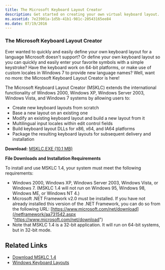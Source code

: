 ```yaml
---
title: The Microsoft Keyboard Layout Creator
description: Get started on creating your own virtual keyboard layout. 
ms.assetid: 7e23901a-1d5b-41b1-981c-20543165ee84
ms.date: 07/19/2016
---
```


### The Microsoft Keyboard Layout Creator

Ever wanted to quickly and easily define your own keyboard layout for a language Microsoft doesn't support? Or define your own keyboard layout so you can quickly and easily enter your favorite symbols with a simple keystroke? Have the keyboard work on 64-bit platforms, or make use of custom locales in Windows 7 to provide new language names? Well, want no more: the Microsoft Keyboard Layout Creator is here!

The Microsoft Keyboard Layout Creator (MSKLC) extends the international functionality of Windows 2000, Windows XP, Windows Server 2003, Windows Vista, and Windows 7 systems by allowing users to:

-   Create new keyboard layouts from scratch
-   Base a new layout on an existing one
-   Modify an existing keyboard layout and build a new layout from it
-   Multilingual input locales within edit control fields
-   Build keyboard layout DLLs for x86, x64, and IA64 platforms
-   Package the resulting keyboard layouts for subsequent delivery and installation

**Download:** [MSKLC.EXE (10.1 MB)](http://go.microsoft.com/fwlink/?LinkId=82315&clcid=0x409 "MSKLC.EXE (10.1 MB)")

**File Downloads and Installation Requirements**

To install and use MSKLC 1.4, your system must meet the following requirements:

-   Windows 2000, Windows XP, Windows Server 2003, Windows Vista, or Windows 7. (MSKLC 1.4 will not run on Windows 95, Windows 98, Windows ME, or Windows NT 4.)
-   Microsoft .NET Framework v2.0 must be installed. If you have not already installed this version of the .NET Framework, you can do so from the following URL: [https://www.microsoft.com/net/download](/netframework/aa731542.aspx "https://www.microsoft.com/net/download")
-   Note that MSKLC 1.4 is a 32-bit application. It will run on 64-bit systems, but in 32-bit mode.

## Related Links

-   [Download MSKLC 1.4](http://go.microsoft.com/fwlink/?LinkId=82315&clcid=0x409 "Download MSKLC 1.4")
-   [Windows Keyboard Layouts](windows-keyboard-layouts.md "Windows Keyboard Layouts")


